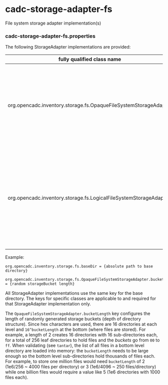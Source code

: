 # cadc-storage-adapter-fs
File system storage adapter implementation(s)

### cadc-storage-adapter-fs.properties

The following StorageAdapter implementations are provided:

|fully qualified class name|description|
|--------------------------|-----------|
|org.opencadc.inventory.storage.fs.OpaqueFileSystemStorageAdapter|stores files in an opaque structure in the filesystem, requires POSIX extended attribute support, iterator: scalable|
|org.opencadc.inventory.storage.fs.LogicalFileSystemStorageAdapter|stores files in a structure using the Artifact.uri values, requires POSIX extended attribute support, iterator: only as scalable as the URI organisation|

Example:
```
org.opencadc.inventory.storage.fs.baseDir = {absolute path to base directory}

org.opencadc.inventory.storage.fs.OpaqueFileSystemStorageAdapter.bucketLength = {random storageBucket length}
```

All StorageAdapter implementations use the same key for the base directory. The keys for specific classes are applicable to and required for that StorageAdapter implementation only.

The `OpaqueFileSystemStorageAdapter.bucketLength` key configures the length of randomly generated storage buckets (depth of directory structure). Since hex characters are used, there are 16 directories at each level and `16^bucketLength` at the bottom (where files are stored). For example, a length of 2
creates 16 directories with 16 sub-directories each, for a total of 256 leaf directories to hold files and the _buckets_ go from `00` to `ff`. When
validating (see `tantar`), the list of all files in a bottom level directory are loaded into memory: the `bucketLength` needs to be large enough so the bottom level sub-directories hold thousands of files each. For example, to store one million files would need `bucketLength` of 2 (1e6/256 ~ 4000 files per directory) or 3 (1e6/4096 ~ 250 files/directory) while one billion files would require a value like 5 (1e6 directories with 1000 files each).


